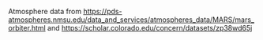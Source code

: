 Atmosphere data from https://pds-atmospheres.nmsu.edu/data_and_services/atmospheres_data/MARS/mars_orbiter.html 
and https://scholar.colorado.edu/concern/datasets/zp38wd65j
